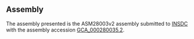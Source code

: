 

Assembly
--------

The assembly presented is the ASM28003v2 assembly submitted to
[INSDC](http://www.insdc.org) with the assembly accession
[GCA\_000280035.2](http://www.ebi.ac.uk/ena/data/view/GCA_000280035.2).
